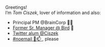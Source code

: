 Greetings!  
I’m *Tom Ciszek*, lover of information and also:

- Principal PM @BrainCorp 👨‍💻
- [Former Sr. Manager @ Bird](http://bird.co) 🛴 
- [Twitter alum @Ciszek](https://twitter.com/ciszek)
- [#noemail 🚫📫 ](https://twitter.com/search?q=%23noemail), please

<!---
welcome to my repo, made with love
--->
